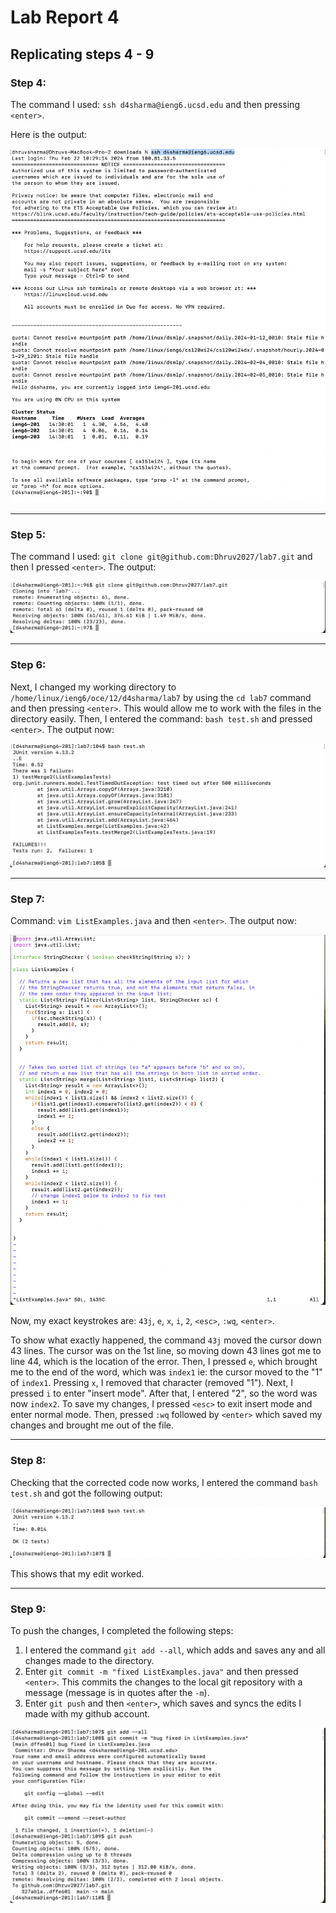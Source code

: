 # Lab Report 4

## Replicating steps 4 - 9

### Step 4:
The command I used: `ssh d4sharma@ieng6.ucsd.edu` and then pressing `<enter>`.

Here is the output:

![Image](SS1.png)

***
### Step 5:
The command I used: `git clone git@github.com:Dhruv2027/lab7.git` and then I pressed `<enter>`. The output:

![Image](SS2.png)

***
### Step 6:
Next, I changed my working directory to `/home/linux/ieng6/oce/12/d4sharma/lab7` by using the `cd lab7` command and then pressing `<enter>`. This would allow me to work with the files in the directory easily. Then, I entered the command: `bash test.sh` and pressed `<enter>`. The output now:

![Image](SS3.png)

***
### Step 7:
Command: `vim ListExamples.java` and then `<enter>`. The output now: 

![Image](SS4.png)

Now, my exact keystrokes are: `43j`, `e`, `x`, `i`, `2`, `<esc>`, `:wq`, `<enter>`.

To show what exactly happened, the command `43j` moved the cursor down 43 lines. The cursor was on the 1st line, so moving down 43 lines got me to line 44, which is the location of the error. Then, I pressed `e`, which brought me to the end of the word, which was `index1` ie: the cursor moved to the "1" of `index1`. Pressing `x`, I removed that character (removed "1"). Next, I pressed `i` to enter "insert mode". After that, I entered "2", so the word was now `index2`. To save my changes, I pressed `<esc>` to exit insert mode and enter normal mode. Then, pressed `:wq` followed by `<enter>` which saved my changes and brought me out of the file.
***

### Step 8:
Checking that the corrected code now works, I entered the command `bash test.sh` and got the following output: 

![Image](SS5.png)

This shows that my edit worked.

***

### Step 9:
To push the changes, I completed the following steps:
1. I entered the command `git add --all`, which adds and saves any and all changes made to the directory.
2. Enter `git commit -m "fixed ListExamples.java"` and then pressed `<enter>`. This commits the changes to the local git repository with a message (message is in quotes after the `-m`).
3. Enter `git push` and then `<enter>`, which saves and syncs the edits I made with my github account.

![Image](SS6.png)

